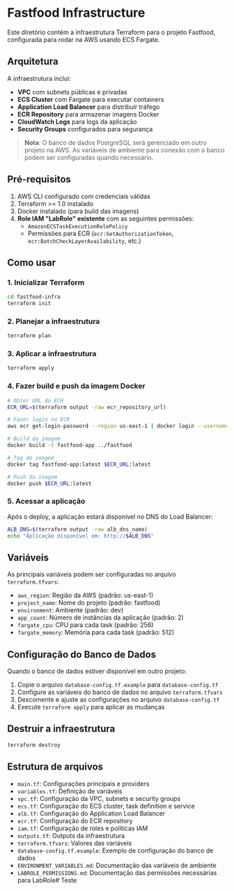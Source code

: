 # Fastfood Infrastructure

Este diretório contém a infraestrutura Terraform para o projeto Fastfood, configurada para rodar na AWS usando ECS Fargate.

## Arquitetura

A infraestrutura inclui:

- **VPC** com subnets públicas e privadas
- **ECS Cluster** com Fargate para executar containers
- **Application Load Balancer** para distribuir tráfego
- **ECR Repository** para armazenar imagens Docker
- **CloudWatch Logs** para logs da aplicação
- **Security Groups** configurados para segurança

> **Nota**: O banco de dados PostgreSQL será gerenciado em outro projeto na AWS. As variáveis de ambiente para conexão com o banco podem ser configuradas quando necessário.

## Pré-requisitos

1. AWS CLI configurado com credenciais válidas
2. Terraform >= 1.0 instalado
3. Docker instalado (para build das imagens)
4. **Role IAM "LabRole" existente** com as seguintes permissões:
   - `AmazonECSTaskExecutionRolePolicy`
   - Permissões para ECR (`ecr:GetAuthorizationToken`, `ecr:BatchCheckLayerAvailability`, etc.)

## Como usar

### 1. Inicializar Terraform

```bash
cd fastfood-infra
terraform init
```

### 2. Planejar a infraestrutura

```bash
terraform plan
```

### 3. Aplicar a infraestrutura

```bash
terraform apply
```

### 4. Fazer build e push da imagem Docker

```bash
# Obter URL do ECR
ECR_URL=$(terraform output -raw ecr_repository_url)

# Fazer login no ECR
aws ecr get-login-password --region us-east-1 | docker login --username AWS --password-stdin $ECR_URL

# Build da imagem
docker build -t fastfood-app ../fastfood

# Tag da imagem
docker tag fastfood-app:latest $ECR_URL:latest

# Push da imagem
docker push $ECR_URL:latest
```

### 5. Acessar a aplicação

Após o deploy, a aplicação estará disponível no DNS do Load Balancer:

```bash
ALB_DNS=$(terraform output -raw alb_dns_name)
echo "Aplicação disponível em: http://$ALB_DNS"
```

## Variáveis

As principais variáveis podem ser configuradas no arquivo `terraform.tfvars`:

- `aws_region`: Região da AWS (padrão: us-east-1)
- `project_name`: Nome do projeto (padrão: fastfood)
- `environment`: Ambiente (padrão: dev)
- `app_count`: Número de instâncias da aplicação (padrão: 2)
- `fargate_cpu`: CPU para cada task (padrão: 256)
- `fargate_memory`: Memória para cada task (padrão: 512)

## Configuração do Banco de Dados

Quando o banco de dados estiver disponível em outro projeto:

1. Copie o arquivo `database-config.tf.example` para `database-config.tf`
2. Configure as variáveis do banco de dados no arquivo `terraform.tfvars`
3. Descomente e ajuste as configurações no arquivo `database-config.tf`
4. Execute `terraform apply` para aplicar as mudanças

## Destruir a infraestrutura

```bash
terraform destroy
```

## Estrutura de arquivos

- `main.tf`: Configurações principais e providers
- `variables.tf`: Definição de variáveis
- `vpc.tf`: Configuração da VPC, subnets e security groups
- `ecs.tf`: Configuração do ECS cluster, task definition e service
- `alb.tf`: Configuração do Application Load Balancer
- `ecr.tf`: Configuração do ECR repository
- `iam.tf`: Configuração de roles e políticas IAM
- `outputs.tf`: Outputs da infraestrutura
- `terraform.tfvars`: Valores das variáveis
- `database-config.tf.example`: Exemplo de configuração do banco de dados
- `ENVIRONMENT_VARIABLES.md`: Documentação das variáveis de ambiente
- `LABROLE_PERMISSIONS.md`: Documentação das permissões necessárias para LabRole# Teste
